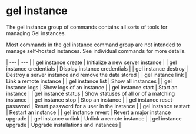 # gel instance

The gel instance group of commands contains all sorts of tools for managing Gel instances.

Most commands in the gel instance command group are not intended to manage self-hosted instances. See individual commands for more details.

| --- | --- |
| gel instance create | Initialize a new server instance |
| gel instance credentials | Display instance credentials |
| gel instance destroy | Destroy a server instance and remove the data stored |
| gel instance link | Link a remote instance |
| gel instance list | Show all instances |
| gel instance logs | Show logs of an instance |
| gel instance start | Start an instance |
| gel instance status | Show statuses of all or of a matching instance |
| gel instance stop | Stop an instance |
| gel instance reset-password | Reset password for a user in the instance |
| gel instance restart | Restart an instance |
| gel instance revert | Revert a major instance upgrade |
| gel instance unlink | Unlink a remote instance |
| gel instance upgrade | Upgrade installations and instances |

